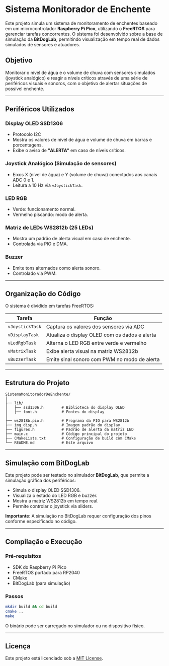 # Sistema Monitorador de Enchente

Este projeto simula um sistema de monitoramento de enchentes baseado em um microcontrolador **Raspberry Pi Pico**, utilizando o **FreeRTOS** para gerenciar tarefas concorrentes. O sistema foi desenvolvido sobre a base de simulação da **BitDogLab**, permitindo visualização em tempo real de dados simulados de sensores e atuadores.

## Objetivo

Monitorar o nível de água e o volume de chuva com sensores simulados (joystick analógico) e reagir a níveis críticos através de uma série de periféricos visuais e sonoros, com o objetivo de alertar situações de possível enchente.

---

## Periféricos Utilizados

### Display OLED SSD1306
- Protocolo I2C
- Mostra os valores de nível de água e volume de chuva em barras e porcentagens.
- Exibe o aviso de **"ALERTA"** em caso de níveis críticos.

### Joystick Analógico (Simulação de sensores)
- Eixos X (nível de água) e Y (volume de chuva) conectados aos canais ADC 0 e 1.
- Leitura a 10 Hz via `vJoystickTask`.

### LED RGB
- Verde: funcionamento normal.
- Vermelho piscando: modo de alerta.

### Matriz de LEDs WS2812b (25 LEDs)
- Mostra um padrão de alerta visual em caso de enchente.
- Controlada via PIO e DMA.

### Buzzer
- Emite tons alternados como alerta sonoro.
- Controlado via PWM.

---

## Organização do Código

O sistema é dividido em tarefas FreeRTOS:

| Tarefa | Função |
|-------|--------|
| `vJoystickTask` | Captura os valores dos sensores via ADC |
| `vDisplayTask` | Atualiza o display OLED com os dados e alerta |
| `vLedRgbTask` | Alterna o LED RGB entre verde e vermelho |
| `vMatrixTask` | Exibe alerta visual na matriz WS2812b |
| `vBuzzerTask` | Emite sinal sonoro com PWM no modo de alerta |

---

## Estrutura do Projeto

```
SistemaMonitoradorDeEnchente/
│
├── lib/
│   ├── ssd1306.h        # Biblioteca do display OLED
│   ├── font.h           # Fontes do display
│
├── ws2818b.pio.h        # Programa da PIO para WS2812b
├── img_disp.h           # Imagem padrão do display
├── figures.h            # Padrão de alerta da matriz LED
├── main.c               # Código principal do projeto
├── CMakeLists.txt       # Configuração de build com CMake
└── README.md            # Este arquivo
```

---

## Simulação com BitDogLab

Este projeto pode ser testado no simulador **BitDogLab**, que permite a simulação gráfica dos periféricos:

- Simula o display OLED SSD1306.
- Visualiza o estado do LED RGB e buzzer.
- Mostra a matriz WS2812b em tempo real.
- Permite controlar o joystick via sliders.

**Importante**: A simulação no BitDogLab requer configuração dos pinos conforme especificado no código.

---

## Compilação e Execução

### Pré-requisitos
- SDK do Raspberry Pi Pico
- FreeRTOS portado para RP2040
- CMake
- BitDogLab (para simulação)

### Passos
```bash
mkdir build && cd build
cmake ..
make
```

O binário pode ser carregado no simulador ou no dispositivo físico.

---

## Licença

Este projeto está licenciado sob a [MIT License](LICENSE).

